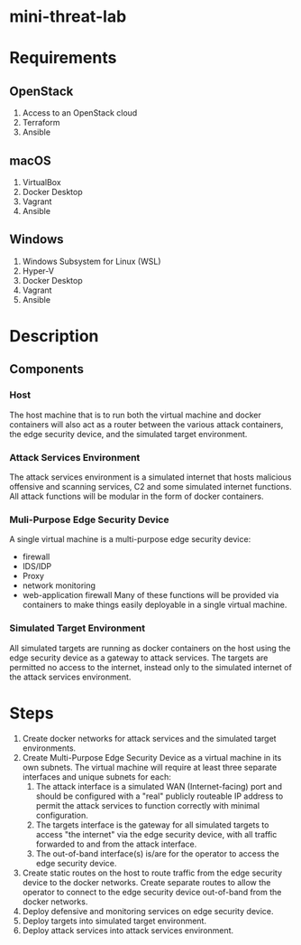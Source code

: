 # mini-threat-lab

# Requirements
## OpenStack
1. Access to an OpenStack cloud
2. Terraform
3. Ansible

## macOS
1. VirtualBox
2. Docker Desktop
3. Vagrant
4. Ansible

## Windows
1. Windows Subsystem for Linux (WSL)
2. Hyper-V
2. Docker Desktop
3. Vagrant
4. Ansible

# Description
## Components
### Host
The host machine that is to run both the virtual machine and docker containers will also act as a router between the various attack containers, the edge security device, and the simulated target environment.
### Attack Services Environment
The attack services environment is a simulated internet that hosts malicious offensive and scanning services, C2 and some simulated internet functions. All attack functions will be modular in the form of docker containers.
### Muli-Purpose Edge Security Device
A single virtual machine is a multi-purpose edge security device:
 - firewall
 - IDS/IDP
 - Proxy
 - network monitoring
 - web-application firewall
Many of these functions will be provided via containers to make things easily deployable in a single virtual machine.
### Simulated Target Environment
All simulated targets are running as docker containers on the host using the edge security device as a gateway to attack services. The targets are permitted no access to the internet, instead only to the simulated internet of the attack services environment.

# Steps
1. Create docker networks for attack services and the simulated target environments.
2. Create Multi-Purpose Edge Security Device as a virtual machine in its own subnets. The virtual machine will require at least three separate interfaces and unique subnets for each:
    1. The attack interface is a simulated WAN (Internet-facing) port and should be configured with a "real" publicly routeable IP address to permit the attack services to function correctly with minimal configuration.
    2. The targets interface is the gateway for all simulated targets to access "the internet" via the edge security device, with all traffic forwarded to and from the attack interface.
    3. The out-of-band interface(s) is/are for the operator to access the edge security device.
3. Create static routes on the host to route traffic from the edge security device to the docker networks. Create separate routes to allow the operator to connect to the edge security device out-of-band from the docker networks.
4. Deploy defensive and monitoring services on edge security device.
5. Deploy targets into simulated target environment.
6. Deploy attack services into attack services environment.
